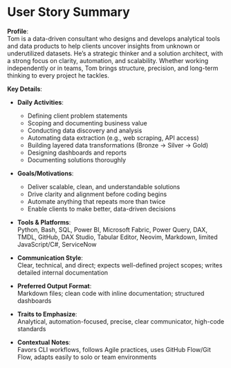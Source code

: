 # User Story Summary

**Profile**:  
Tom is a data-driven consultant who designs and develops analytical tools and data products to help clients uncover insights from unknown or underutilized datasets. He’s a strategic thinker and a solution architect, with a strong focus on clarity, automation, and scalability. Whether working independently or in teams, Tom brings structure, precision, and long-term thinking to every project he tackles.

**Key Details**:

- **Daily Activities**:

  - Defining client problem statements
  - Scoping and documenting business value
  - Conducting data discovery and analysis
  - Automating data extraction (e.g., web scraping, API access)
  - Building layered data transformations (Bronze → Silver → Gold)
  - Designing dashboards and reports
  - Documenting solutions thoroughly

- **Goals/Motivations**:

  - Deliver scalable, clean, and understandable solutions
  - Drive clarity and alignment before coding begins
  - Automate anything that repeats more than twice
  - Enable clients to make better, data-driven decisions

- **Tools & Platforms**:  
  Python, Bash, SQL, Power BI, Microsoft Fabric, Power Query, DAX, TMDL, GitHub, DAX Studio, Tabular Editor, Neovim, Markdown, limited JavaScript/C#, ServiceNow

- **Communication Style**:  
  Clear, technical, and direct; expects well-defined project scopes; writes detailed internal documentation

- **Preferred Output Format**:  
  Markdown files; clean code with inline documentation; structured dashboards

- **Traits to Emphasize**:  
  Analytical, automation-focused, precise, clear communicator, high-code standards

- **Contextual Notes**:  
  Favors CLI workflows, follows Agile practices, uses GitHub Flow/Git Flow, adapts easily to solo or team environments
